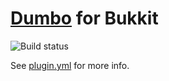 # [Dumbo](https://github.com/sweepyoface/dumbo) for Bukkit
![Build status](https://api.travis-ci.org/sweepyoface/dumbo-bukkit.svg?branch=master)


See [plugin.yml](https://github.com/sweepyoface/dumbo-bukkit/blob/master/plugin.yml) for more info.
